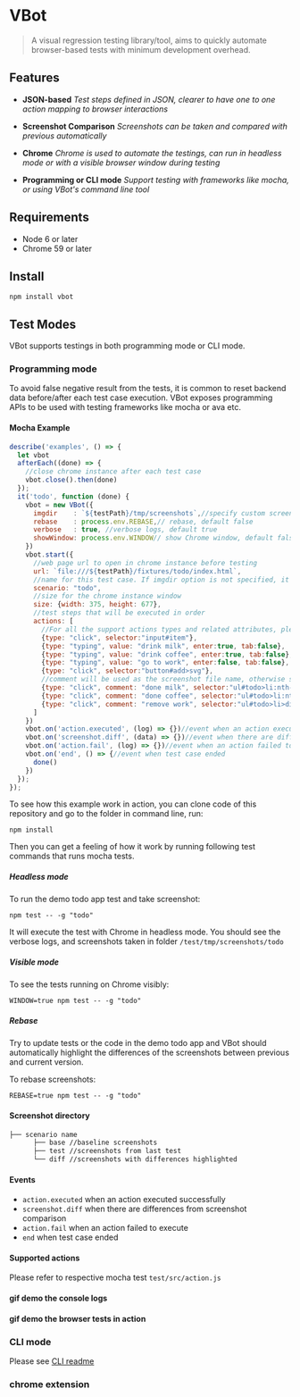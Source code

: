 # VBot
> A visual regression testing library/tool, aims to quickly automate browser-based tests with minimum development overhead.

## Features
 - **JSON-based**
 *Test steps defined in JSON, clearer to have one to one action mapping to browser interactions*

 - **Screenshot Comparison**
 *Screenshots can be taken and compared with previous automatically*

 - **Chrome**
 *Chrome is used to automate the testings, can run in headless mode or with a visible browser window during testing*

 - **Programming or CLI mode**
 *Support testing with frameworks like mocha, or using VBot's command line tool*

## Requirements
 - Node 6 or later
 - Chrome 59 or later

## Install
`npm install vbot`

## Test Modes
VBot supports testings in both programming mode or CLI mode.

### Programming mode
To avoid false negative result from the tests, it is common to reset backend data before/after each test case execution. VBot exposes programming APIs to be used with testing frameworks like mocha or ava etc.

#### Mocha Example

```javascript
describe('examples', () => {
  let vbot
  afterEach((done) => {
    //close chrome instance after each test case
    vbot.close().then(done)
  });
  it('todo', function (done) {
    vbot = new VBot({
      imgdir    : `${testPath}/tmp/screenshots`,//specify custom screenshots' file paths
      rebase    : process.env.REBASE,// rebase, default false
      verbose   : true, //verbose logs, default true
      showWindow: process.env.WINDOW// show Chrome window, default false
    })
    vbot.start({
      //web page url to open in chrome instance before testing
      url: `file:///${testPath}/fixtures/todo/index.html`,
      //name for this test case. If imgdir option is not specified, it will use this name as a screenshot folder
      scenario: "todo",
      //size for the chrome instance window
      size: {width: 375, height: 677},
      //test steps that will be executed in order
      actions: [
        //For all the support actions types and related attributes, please refer to the action tests
        {type: "click", selector:"input#item"},
        {type: "typing", value: "drink milk", enter:true, tab:false},
        {type: "typing", value: "drink coffee", enter:true, tab:false},
        {type: "typing", value: "go to work", enter:false, tab:false},
        {type: "click", selector:"button#add>svg"},
        //comment will be used as the screenshot file name, otherwise selectorstring will be used
        {type: "click", comment: "done milk", selector:"ul#todo>li:nth-child(3)>div>button:nth-child(2)>svg", screenshot:true},
        {type: "click", comment: "done coffee", selector:"ul#todo>li:nth-child(2)>div>button:nth-child(2)>svg", screenshot:true},
        {type: "click", comment: "remove work", selector:"ul#todo>li>div>button:nth-child(1)>svg", screenshot:true}
      ]
    })
    vbot.on('action.executed', (log) => {})//event when an action executed successfully
    vbot.on('screenshot.diff', (data) => {})//event when there are differences from screenshot comparison
    vbot.on('action.fail', (log) => {})//event when an action failed to execute
    vbot.on('end', () => {//event when test case ended
      done()
    })
  });
});
```

To see how this example work in action, you can clone code of this repository and go to the folder in command line, run:

`npm install`

Then you can get a feeling of how it work by running following test commands that runs mocha tests.

##### Headless mode
To run the demo todo app test and take screenshot:

`npm test -- -g "todo"`

It will execute the test with Chrome in headless mode. You should see the verbose logs, and screenshots taken in folder `/test/tmp/screenshots/todo`

##### Visible mode
To see the tests running on Chrome visibly:

`WINDOW=true npm test -- -g "todo"`

##### Rebase
Try to update tests or the code in the demo todo app and VBot should automatically highlight the differences of the screenshots between previous and current version.

To rebase screenshots:

`REBASE=true npm test -- -g "todo"`

#### Screenshot directory
```bash
├── scenario name
      ├── base //baseline screenshots
      ├── test //screenshots from last test
      └── diff //screenshots with differences highlighted
```

#### Events

 - `action.executed` when an action executed successfully
 - `screenshot.diff` when there are differences from screenshot comparison
 - `action.fail` when an action failed to execute
 - `end` when test case ended

#### Supported actions
Please refer to respective mocha test `test/src/action.js`

#### gif demo the console logs
#### gif demo the browser tests in action

### CLI mode
Please see [CLI readme](cli.md)

### chrome extension

